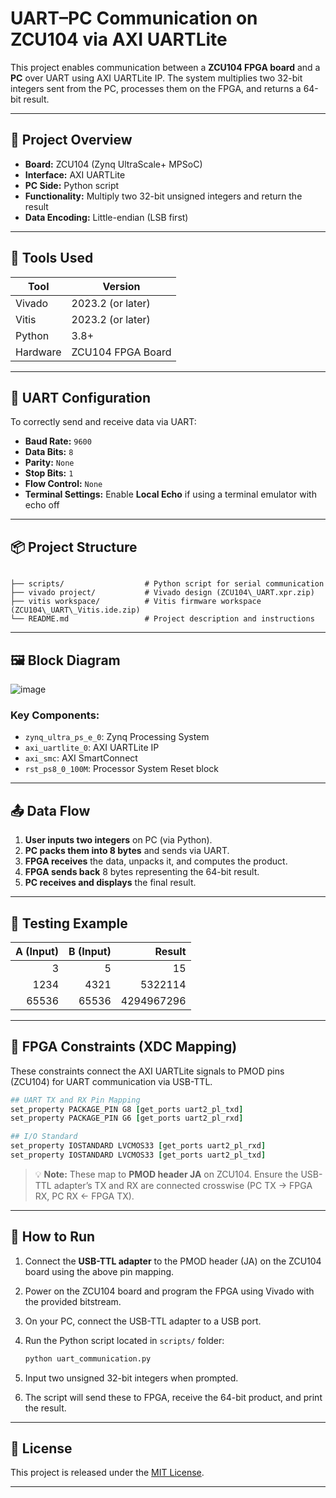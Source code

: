 
# UART–PC Communication on ZCU104 via AXI UARTLite

This project enables communication between a **ZCU104 FPGA board** and a **PC** over UART using AXI UARTLite IP. The system multiplies two 32-bit integers sent from the PC, processes them on the FPGA, and returns a 64-bit result.

---

## 🔧 Project Overview

- **Board:** ZCU104 (Zynq UltraScale+ MPSoC)
- **Interface:** AXI UARTLite
- **PC Side:** Python script
- **Functionality:** Multiply two 32-bit unsigned integers and return the result
- **Data Encoding:** Little-endian (LSB first)

---

## 📁 Tools Used

| Tool        | Version              |
|-------------|----------------------|
| Vivado      | 2023.2 (or later)    |
| Vitis       | 2023.2 (or later)    |
| Python      | 3.8+                 |
| Hardware    | ZCU104 FPGA Board    |

---

## 🔌 UART Configuration

To correctly send and receive data via UART:

- **Baud Rate:** `9600`
- **Data Bits:** `8`
- **Parity:** `None`
- **Stop Bits:** `1`
- **Flow Control:** `None`
- **Terminal Settings:** Enable **Local Echo** if using a terminal emulator with echo off

---

## 📦 Project Structure

```

├── scripts/                  # Python script for serial communication
├── vivado project/           # Vivado design (ZCU104\_UART.xpr.zip)
├── vitis workspace/          # Vitis firmware workspace (ZCU104\_UART\_Vitis.ide.zip)
└── README.md                 # Project description and instructions

````

---

## 🖼️ Block Diagram

![image](https://github.com/user-attachments/assets/41b21503-878e-4212-bba2-0c2618f6626a)

### Key Components:

- `zynq_ultra_ps_e_0`: Zynq Processing System
- `axi_uartlite_0`: AXI UARTLite IP
- `axi_smc`: AXI SmartConnect
- `rst_ps8_0_100M`: Processor System Reset block

---

## 📤 Data Flow

1. **User inputs two integers** on PC (via Python).
2. **PC packs them into 8 bytes** and sends via UART.
3. **FPGA receives** the data, unpacks it, and computes the product.
4. **FPGA sends back** 8 bytes representing the 64-bit result.
5. **PC receives and displays** the final result.

---

## 🧪 Testing Example

| A (Input) | B (Input) | Result          |
|----------:|----------:|----------------:|
| 3         | 5         | 15              |
| 1234      | 4321      | 5322114         |
| 65536     | 65536     | 4294967296      |

---

## 📌 FPGA Constraints (XDC Mapping)

These constraints connect the AXI UARTLite signals to PMOD pins (ZCU104) for UART communication via USB-TTL.

```tcl
## UART TX and RX Pin Mapping
set_property PACKAGE_PIN G8 [get_ports uart2_pl_txd]
set_property PACKAGE_PIN G6 [get_ports uart2_pl_rxd]

## I/O Standard
set_property IOSTANDARD LVCMOS33 [get_ports uart2_pl_rxd]
set_property IOSTANDARD LVCMOS33 [get_ports uart2_pl_txd]
````

> 💡 **Note:** These map to **PMOD header JA** on ZCU104. Ensure the USB-TTL adapter’s TX and RX are connected crosswise (PC TX → FPGA RX, PC RX ← FPGA TX).

---

## 🚀 How to Run

1. Connect the **USB-TTL adapter** to the PMOD header (JA) on the ZCU104 board using the above pin mapping.
2. Power on the ZCU104 board and program the FPGA using Vivado with the provided bitstream.
3. On your PC, connect the USB-TTL adapter to a USB port.
4. Run the Python script located in `scripts/` folder:

   ```bash
   python uart_communication.py
   ```
5. Input two unsigned 32-bit integers when prompted.
6. The script will send these to FPGA, receive the 64-bit product, and print the result.

---

## 📜 License

This project is released under the [MIT License](https://opensource.org/licenses/MIT).

---

